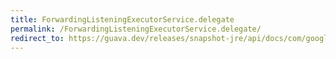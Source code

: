 ```yaml
---
title: ForwardingListeningExecutorService.delegate
permalink: /ForwardingListeningExecutorService.delegate/
redirect_to: https://guava.dev/releases/snapshot-jre/api/docs/com/google/common/util/concurrent/ForwardingListeningExecutorService.html#delegate--
---
```

